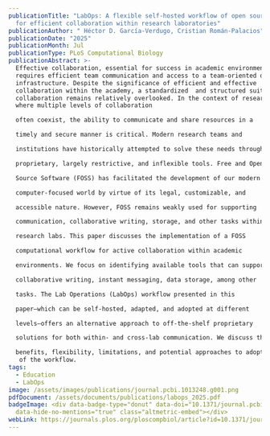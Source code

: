 ```yaml
---
publicationTitle: "LabOps: A flexible self-hosted workflow of open source tools
  for efficient collaboration within research laboratories"
publicationAuthor: " Héctor D. García-Verdugo, Cristian Román-Palacios"
publicationDate: "2025"
publicationMonth: Jul
publicationType: PLoS Computational Biology
publicationAbstract: >-
  Effective collaboration, essential for success in academic environments, often
  requires efficient team communication and access to a team-oriented digital
  infrastructure. Despite the significance of efficient and effective
  collaboration within the academy, a standardized  and structured suite for
  collaboration remains relatively overlooked. In the context of research labs,
  where multiple levels of collaboration 

  often coexist, the ability to communicate and share resources in a 

  timely and secure manner is critical. Modern research teams and 

  institutions have historically attempted to solve these needs through 

  proprietary, largely restrictive, and inflexible tools. Free and Open 

  Source Software (FOSS) has facilitated the development of our modern 

  computer-focused world by virtue of its legal, customizable, and 

  accessible nature. However, FOSS remains weakly used for supporting 

  communication, collaborative writing, storage, and other tasks within 

  research labs. This paper discusses the implementation of a FOSS 

  computational workflow for active collaboration within academic 

  environments. We focus on identifying available tools that can support 

  collaborative writing, instant messaging, data storage, among other 

  tasks. The Lab Operations (LabOps) workflow presented in this 

  paper—which can be self-hosted, adapted, and adopted at different 

  levels—offers an alternative approach to off-the-shelf proprietary 

  solutions for both within- and cross-lab communication. We discuss the 

  benefits, flexibility, limitations, and potential approaches to adoption
   of the workflow.
tags:
  - Education
  - LabOps
image: /assets/images/publications/journal.pcbi.1013248.g001.png
pdfDocument: /assets/documents/publications/labops_2025.pdf
badgeImage: <div data-badge-type="donut" data-doi="10.1371/journal.pcbi.1013248"
  data-hide-no-mentions="true" class="altmetric-embed"></div>
webLink: https://journals.plos.org/ploscompbiol/article?id=10.1371/journal.pcbi.1013248
---
```

